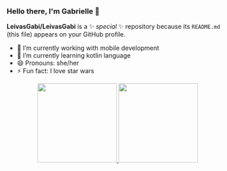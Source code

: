 ### Hello there, I'm Gabrielle 👋


**LeivasGabi/LeivasGabi** is a ✨ _special_ ✨ repository because its `README.md` (this file) appears on your GitHub profile.

- 🔭 I’m currently working with mobile development
- 🌱 I’m currently learning kotlin language
- 😄 Pronouns: she/her
- ⚡ Fun fact: I love star wars
<div align="center">
  <a href="https://github.com/rafaballerini">
  <img height="180em" src="https://github-readme-stats.vercel.app/api?username=LeivasGabi&show_icons=true&theme=dracula&include_all_commits=true&count_private=true"/>
  <img height="180em" src="https://github-readme-stats.vercel.app/api/top-langs/?username=LeivasGabi&layout=compact&langs_count=7&theme=dracula"/>
</div>
